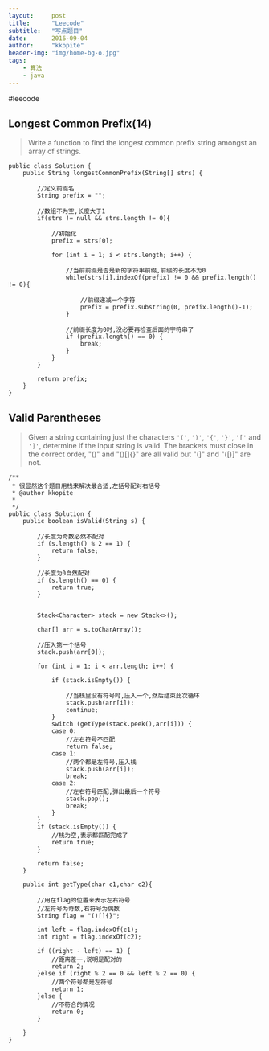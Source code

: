 ```yaml
---
layout:     post
title:      "Leecode"
subtitle:   "写点题目"
date:       2016-09-04
author:     "kkopite"
header-img: "img/home-bg-o.jpg"
tags:
    - 算法
    - java
---
```


#leecode

## Longest Common Prefix(14)
>Write a function to find the longest common prefix string amongst an array of strings.
```
public class Solution {
    public String longestCommonPrefix(String[] strs) {
        
        //定义前缀名
        String prefix = "";
        
        //数组不为空,长度大于1
        if(strs != null && strs.length != 0){
            
            //初始化
            prefix = strs[0];
        
            for (int i = 1; i < strs.length; i++) {
                
                //当前前缀是否是新的字符串前缀,前缀的长度不为0
        	    while(strs[i].indexOf(prefix) != 0 && prefix.length() != 0){
        	        
        	        //前缀递减一个字符
        		    prefix = prefix.substring(0, prefix.length()-1);
        	    }
        	    
        	    //前缀长度为0时,没必要再检查后面的字符串了
        	    if (prefix.length() == 0) {
				    break;
			    }
		    }
        }

        return prefix;
    }
}
```

## Valid Parentheses
>Given a string containing just the characters `'('`, `')'`, `'{'`, `'}'`, `'['` and `']'`, determine if the input string is valid.
The brackets must close in the correct order, "()" and "()[]{}" are all valid but "(]" and "([)]" are not.

```
/**
 * 很显然这个题目用栈来解决最合适,左括号配对右括号
 * @author kkopite
 *
 */
public class Solution {
    public boolean isValid(String s) {
        
        //长度为奇数必然不配对
		if (s.length() % 2 == 1) {
			return false;
		}
		
		//长度为0自然配对
		if (s.length() == 0) {
			return true;
		}
		
		
		Stack<Character> stack = new Stack<>();
		
		char[] arr = s.toCharArray();
		
		//压入第一个括号
		stack.push(arr[0]);
		
		for (int i = 1; i < arr.length; i++) {
		
		    if (stack.isEmpty()) {
		        
				//当栈里没有符号时,压入一个,然后结束此次循环
				stack.push(arr[i]);
				continue;
			}
			switch (getType(stack.peek(),arr[i])) {
			case 0:
			    //左右符号不匹配
				return false;
			case 1:
			    //两个都是左符号,压入栈
				stack.push(arr[i]);
				break;
			case 2:
			    //左右符号匹配,弹出最后一个符号
				stack.pop();
				break;
			}
		}
		if (stack.isEmpty()) {
			//栈为空,表示都匹配完成了
			return true;
		}
		
		return false;
    }
	
	public int getType(char c1,char c2){
		
		//用在flag的位置来表示左右符号
		//左符号为奇数,右符号为偶数
		String flag = "()[]{}";
		
		int left = flag.indexOf(c1);
		int right = flag.indexOf(c2);
		
		if ((right - left) == 1) {
			//距离差一,说明是配对的
			return 2;
		}else if (right % 2 == 0 && left % 2 == 0) {
			//两个符号都是左符号
			return 1;
		}else {
			//不符合的情况
			return 0;
		}
		
	}
}
```




